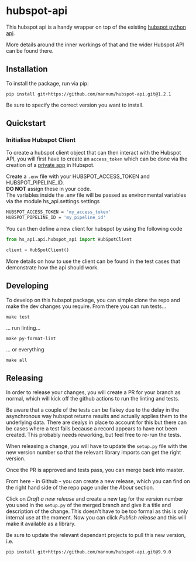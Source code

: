 # hubspot-api


This hubspot api is a handy wrapper on top of the existing [hubspot python api](https://github.com/HubSpot/hubspot-api-python).

More details around the inner workings of that and the wider Hubspot API can be found there.


## Installation

To install the package, run via pip:

```shell
pip install git+https://github.com/mannum/hubspot-api.git@1.2.1
```

Be sure to specify the correct version you want to install.



## Quickstart

### Initialise Hubspot Client

To create a hubspot client object that can then interact with the Hubspot
API, you will first have to create an `access_token` which can be done
via the creation of a [private app](https://developers.hubspot.com/docs/api/private-apps)
in Hubspot.  

Create a `.env` file with your HUBSPOT_ACCESS_TOKEN and HUBSPOT_PIPELINE_ID.  
**DO NOT** assign these in your code.   
The variables inside the .env file will be passed as environmental variables via the module hs_api.settings.settings   

```bash
HUBSPOT_ACCESS_TOKEN = 'my_access_token'
HUBSPOT_PIPELINE_ID = 'my_pipeline_id'
```

You can then define a new client for hubspot by using the following code
```python
from hs_api.api.hubspot_api import HubSpotClient

client = HubSpotClient()
```

More details on how to use the client can be found in the test cases that
demonstrate how the api should work.

## Developing

To develop on this hubspot package, you can simple clone the repo and make
the dev changes you require. From there you can run tests...

```
make test
```

... run linting...

```
make py-format-lint
```

... or everything

```
make all
```

## Releasing

In order to release your changes, you will create a PR for your branch as
normal, which will kick off the github actions to run the linting and tests.

Be aware that a couple of the tests can be flakey due to the delay in the
asynchronous way hubspot returns results and actually applies them to the
underlying data. There are dealys in place to account for this but there can
be cases where a test fails because a record appears to have not been created.
This probably needs reworking, but feel free to re-run the tests.

When releasing a change, you will have to update the `setup.py` file with the
new version number so that the relevant library imports can get the right version.

Once the PR is approved and tests pass, you can merge back into master.

From here - in Github - you can create a new release, which you can find on the
right hand side of the repo page under the _About_ section.

Click on _Draft a new release_ and create a new tag for the version number you used
in the `setup.py` of the merged branch and give it a title and description
of the change. This doesn't have to be too formal as this is only internal
use at the moment.
Now you can click _Publish release_ and this will make it available as a
library.

Be sure to update the relevant dependant projects to pull this new version, i.e.

```
pip install git+https://github.com/mannum/hubspot-api.git@9.9.0
```
